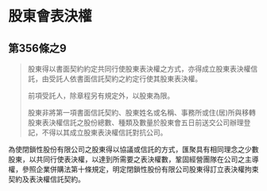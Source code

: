 # 股東會表決權

## 第356條之9

> 股東得以書面契約約定共同行使股東表決權之方式，亦得成立股東表決權信託，由受託人依書面信託契約之約定行使其股東表決權。
>
> 前項受託人，除章程另有規定外，以股東為限。
>
> 股東非將第一項書面信託契約、股東姓名或名稱、事務所或住(居)所與移轉股東表決權信託之股份總數、種類及數量於股東會五日前送交公司辦理登記，不得以其成立股東表決權信託對抗公司。

為使閉鎖性股份有限公司之股東得以協議或信託的方式，匯聚具有相同理念之少數股東，以共同行使表決權，以達到所需要之表決權數，鞏固經營團隊在公司之主導權，參照企業併購法第十條規定，明定閉鎖性股份有限公司股東得訂立表決權拘束契約及表決權信託契約。

